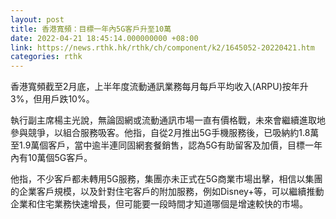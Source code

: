 ```yaml
---
layout: post
title: 香港寬頻：目標一年內5G客戶升至10萬
date: 2022-04-21 18:45:14.000000000 +08:00
link: https://news.rthk.hk/rthk/ch/component/k2/1645052-20220421.htm
categories: rthk
---
```


香港寬頻截至2月底，上半年度流動通訊業務每月每戶平均收入(ARPU)按年升3%，但用戶跌10%。

執行副主席楊主光說，無論固網或流動通訊市場一直有價格戰，未來會繼續進取地參與競爭，以組合服務吸客。他指，自從2月推出5G手機服務後，已吸納約1.8萬至1.9萬個客戶，當中逾半連同固網套餐銷售，認為5G有助留客及加價，目標一年內有10萬個5G客戶。

他指，不少客戶都未轉用5G服務，集團亦未正式在5G商業市場出擊，相信以集團的企業客戶規模，以及針對住宅客戶的附加服務，例如Disney+等，可以繼續推動企業和住宅業務快速增長，但可能要一段時間才知道哪個是增速較快的市場。
